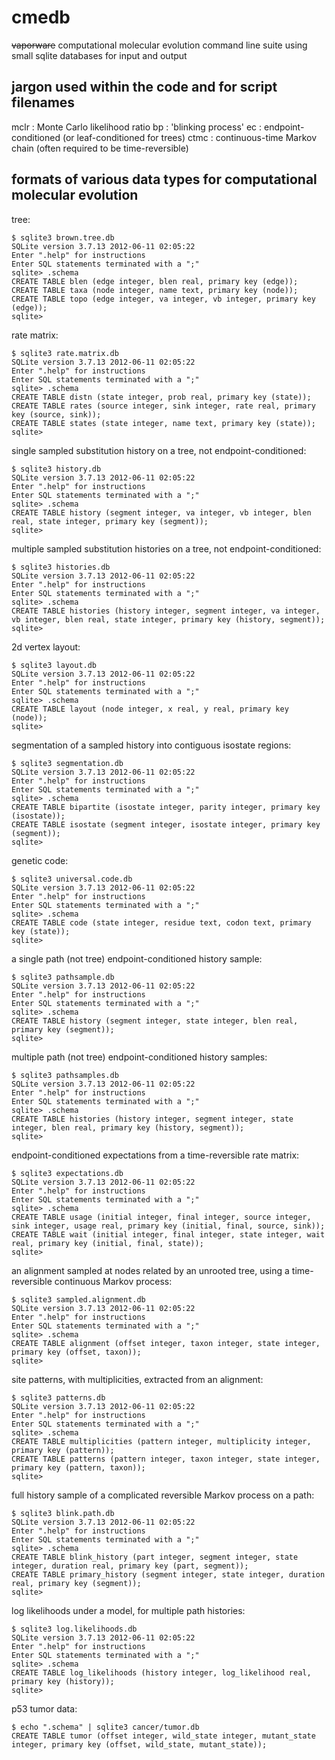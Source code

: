 cmedb
=====

~~vaporware~~ computational molecular evolution command line suite
using small sqlite databases for input and output


jargon used within the code and for script filenames
----------------------------------------------------

mclr : Monte Carlo likelihood ratio
bp : 'blinking process'
ec : endpoint-conditioned (or leaf-conditioned for trees)
ctmc : continuous-time Markov chain (often required to be time-reversible)


formats of various data types for computational molecular evolution
-------------------------------------------------------------------

tree:

    $ sqlite3 brown.tree.db 
    SQLite version 3.7.13 2012-06-11 02:05:22
    Enter ".help" for instructions
    Enter SQL statements terminated with a ";"
    sqlite> .schema
    CREATE TABLE blen (edge integer, blen real, primary key (edge));
    CREATE TABLE taxa (node integer, name text, primary key (node));
    CREATE TABLE topo (edge integer, va integer, vb integer, primary key (edge));
    sqlite> 

rate matrix:

    $ sqlite3 rate.matrix.db
    SQLite version 3.7.13 2012-06-11 02:05:22
    Enter ".help" for instructions
    Enter SQL statements terminated with a ";"
    sqlite> .schema
    CREATE TABLE distn (state integer, prob real, primary key (state));
    CREATE TABLE rates (source integer, sink integer, rate real, primary key (source, sink));
    CREATE TABLE states (state integer, name text, primary key (state));
    sqlite> 

single sampled substitution history on a tree, not endpoint-conditioned:

    $ sqlite3 history.db
    SQLite version 3.7.13 2012-06-11 02:05:22
    Enter ".help" for instructions
    Enter SQL statements terminated with a ";"
    sqlite> .schema
    CREATE TABLE history (segment integer, va integer, vb integer, blen real, state integer, primary key (segment));
    sqlite> 

multiple sampled substitution histories on a tree, not endpoint-conditioned:

    $ sqlite3 histories.db 
    SQLite version 3.7.13 2012-06-11 02:05:22
    Enter ".help" for instructions
    Enter SQL statements terminated with a ";"
    sqlite> .schema
    CREATE TABLE histories (history integer, segment integer, va integer, vb integer, blen real, state integer, primary key (history, segment));
    sqlite> 

2d vertex layout:

    $ sqlite3 layout.db
    SQLite version 3.7.13 2012-06-11 02:05:22
    Enter ".help" for instructions
    Enter SQL statements terminated with a ";"
    sqlite> .schema
    CREATE TABLE layout (node integer, x real, y real, primary key (node));
    sqlite> 

segmentation of a sampled history into contiguous isostate regions:

    $ sqlite3 segmentation.db 
    SQLite version 3.7.13 2012-06-11 02:05:22
    Enter ".help" for instructions
    Enter SQL statements terminated with a ";"
    sqlite> .schema
    CREATE TABLE bipartite (isostate integer, parity integer, primary key (isostate));
    CREATE TABLE isostate (segment integer, isostate integer, primary key (segment));
    sqlite> 

genetic code:

    $ sqlite3 universal.code.db
    SQLite version 3.7.13 2012-06-11 02:05:22
    Enter ".help" for instructions
    Enter SQL statements terminated with a ";"
    sqlite> .schema
    CREATE TABLE code (state integer, residue text, codon text, primary key (state));
    sqlite> 
    
a single path (not tree) endpoint-conditioned history sample:

    $ sqlite3 pathsample.db
    SQLite version 3.7.13 2012-06-11 02:05:22
    Enter ".help" for instructions
    Enter SQL statements terminated with a ";"
    sqlite> .schema
    CREATE TABLE history (segment integer, state integer, blen real, primary key (segment));
    sqlite> 

multiple path (not tree) endpoint-conditioned history samples:

    $ sqlite3 pathsamples.db 
    SQLite version 3.7.13 2012-06-11 02:05:22
    Enter ".help" for instructions
    Enter SQL statements terminated with a ";"
    sqlite> .schema
    CREATE TABLE histories (history integer, segment integer, state integer, blen real, primary key (history, segment));
    sqlite> 

endpoint-conditioned expectations from a time-reversible rate matrix:

    $ sqlite3 expectations.db                   
    SQLite version 3.7.13 2012-06-11 02:05:22
    Enter ".help" for instructions
    Enter SQL statements terminated with a ";"
    sqlite> .schema
    CREATE TABLE usage (initial integer, final integer, source integer, sink integer, usage real, primary key (initial, final, source, sink));
    CREATE TABLE wait (initial integer, final integer, state integer, wait real, primary key (initial, final, state));
    sqlite> 

an alignment sampled at nodes related by an unrooted tree,
using a time-reversible continuous Markov process:

    $ sqlite3 sampled.alignment.db 
    SQLite version 3.7.13 2012-06-11 02:05:22
    Enter ".help" for instructions
    Enter SQL statements terminated with a ";"
    sqlite> .schema
    CREATE TABLE alignment (offset integer, taxon integer, state integer, primary key (offset, taxon));
    sqlite> 

site patterns, with multiplicities, extracted from an alignment:

    $ sqlite3 patterns.db 
    SQLite version 3.7.13 2012-06-11 02:05:22
    Enter ".help" for instructions
    Enter SQL statements terminated with a ";"
    sqlite> .schema
    CREATE TABLE multiplicities (pattern integer, multiplicity integer, primary key (pattern));
    CREATE TABLE patterns (pattern integer, taxon integer, state integer, primary key (pattern, taxon));
    sqlite> 

full history sample of a complicated reversible Markov process on a path:

    $ sqlite3 blink.path.db                     
    SQLite version 3.7.13 2012-06-11 02:05:22
    Enter ".help" for instructions
    Enter SQL statements terminated with a ";"
    sqlite> .schema
    CREATE TABLE blink_history (part integer, segment integer, state integer, duration real, primary key (part, segment));
    CREATE TABLE primary_history (segment integer, state integer, duration real, primary key (segment));
    sqlite> 

log likelihoods under a model, for multiple path histories:

    $ sqlite3 log.likelihoods.db 
    SQLite version 3.7.13 2012-06-11 02:05:22
    Enter ".help" for instructions
    Enter SQL statements terminated with a ";"
    sqlite> .schema
    CREATE TABLE log_likelihoods (history integer, log_likelihood real, primary key (history));
    sqlite> 

p53 tumor data:

    $ echo ".schema" | sqlite3 cancer/tumor.db 
    CREATE TABLE tumor (offset integer, wild_state integer, mutant_state integer, primary key (offset, wild_state, mutant_state));

